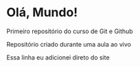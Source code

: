 # Olá, Mundo!
 Primeiro repositório do curso de Git e Github

 Repositório criado durante uma aula ao vivo

Essa linha eu adicionei direto do site
